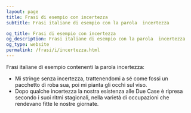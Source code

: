 ```yaml
---
layout: page
title: Frasi di esempio con incertezza 
subtitle: Frasi italiane di esempio con la parola  incertezza

og_title: Frasi di esempio con incertezza 
og_description: Frasi italiane di esempio con la parola  incertezza
og_type: website
permalink: /frasi/i/incertezza.html
---
```


Frasi italiane di esempio contenenti la parola incertezza:


- Mi stringe senza incertezza, trattenendomi a sé come fossi un pacchetto di roba sua, poi mi pianta gli occhi sul viso.
- Dopo qualche incertezza la nostra esistenza alle Due Case è ripresa secondo i suoi ritmi stagionali, nella varietà di occupazioni che rendevano fitte le nostre giornate.
